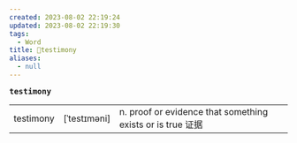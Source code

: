 ```yaml
---
created: 2023-08-02 22:19:24
updated: 2023-08-02 22:19:30
tags:
  - Word
title: 📖testimony
aliases:
  - null
---
```


<pre><strong>testimony</strong></pre>
|   |   |   |
|---|---|---|
|testimony|[ˈtestɪməni]|n. proof or evidence that something exists or is true 证据|